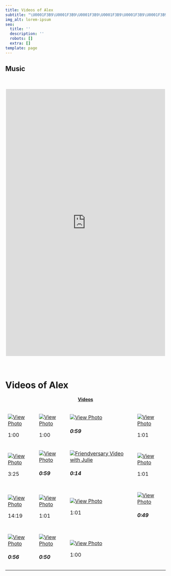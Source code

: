 ```yaml
---
title: Videos of Alex
subtitle: "\U0001F3B9\U0001F3B9\U0001F3B9\U0001F3B9\U0001F3B9\U0001F3B9\U0001F3B9\U0001F3B9\U0001F3B9\U0001F3B9\U0001F3B9\U0001F3B9\U0001F3B9\U0001F3B9\U0001F3B9\U0001F3B9\U0001F3B9\U0001F3B9\U0001F3B9\U0001F3B9\U0001F3B9\U0001F3B9\U0001F3B9\U0001F3B9\U0001F3B9\U0001F3B9\U0001F3B9\U0001F3B9\U0001F3B9\U0001F3B9\U0001F3B9"
img_alt: lorem-ipsum
seo:
  title: ''
  description: ''
  robots: []
  extra: []
template: page
---
```

## Music

<br>
<br>
<center>
<iframe style="border: 0; width: 500px; height: 836px;" src="https://bandcamp.com/EmbeddedPlayer/album=2473459906/size=large/bgcol=333333/linkcol=0f91ff/transparent=true/" seamless><a href="https://mclexxx.bandcamp.com/album/hip-hop-wars-return-of-the-mc">Hip-Hop Wars: Return of the MC by MC LexXx</a></iframe>
</center>
<br>
<br>


<h1>Videos of Alex</h1><div class="stackedit__html">
<center>
<h4 style="color:blue;font-weight:bold;"><a href="https://www.facebook.com/thatricanmc/videos">Videos</a></h4>







</center>








<table>

<thead>

<tr>

</tr>

</thead>

<tbody>

<tr>


</tr>

<tr>

<td>

[![View Photo](https://scontent.fewr1-5.fna.fbcdn.net/v/t15.5256-10/p206x206/83376112_10157224038159353_637963455621496832_n.jpg?_nc_cat=110&ccb=1-5&_nc_sid=08638f&_nc_ohc=2d7_ZeSeFQkAX8-BsQG&tn=SgMLChnJZztjJAsx&_nc_ht=scontent.fewr1-5.fna&oh=cea3c0e07fb35c6f9e2ca37de8b09707&oe=616F5B96)](https://www.facebook.com/thatricanmc/videos/10157224037814353/)

1:00

</td>

<td>

[![View Photo](https://scontent.fewr1-6.fna.fbcdn.net/v/t15.5256-10/c80.0.206.206a/p206x206/42926762_10156071691609353_3996043336044511232_n.jpg?_nc_cat=109&ccb=1-5&_nc_sid=08638f&_nc_ohc=UxzkwZEOwVUAX_-Zbte&tn=SgMLChnJZztjJAsx&_nc_ht=scontent.fewr1-6.fna&oh=4dfb8d463d9f6de522cd48d8db6a7376&oe=616F99FD)](https://www.facebook.com/thatricanmc/videos/10156071690434353/)

1:00

</td>

<td>

[![View Photo](https://scontent.fewr1-5.fna.fbcdn.net/v/t15.5256-10/p206x206/49903248_10156233219904353_4437821962714087424_n.jpg?_nc_cat=111&ccb=1-5&_nc_sid=08638f&_nc_ohc=2EVCeHcdrPYAX9zqx9Z&tn=SgMLChnJZztjJAsx&_nc_ht=scontent.fewr1-5.fna&oh=a0878d7a18ac3eda74fe29f14f64ba6e&oe=6170C30B)](https://www.facebook.com/thatricanmc/videos/10156233219644353/)

##### 0:59

</td>

<td>

[![View Photo](https://scontent.fewr1-6.fna.fbcdn.net/v/t15.5256-10/p206x206/56587490_10156456683994353_48627044199694336_n.jpg?_nc_cat=109&ccb=1-5&_nc_sid=08638f&_nc_ohc=0iqn1cyruRwAX_nbNtF&_nc_ht=scontent.fewr1-6.fna&oh=573f089ef94f10c7435abfd2a356acbb&oe=616FB808)](https://www.facebook.com/thatricanmc/videos/10156456683734353/)

1:01

</td>

</tr>

<tr>

<td>

[![View Photo](https://scontent.fewr1-6.fna.fbcdn.net/v/t15.5256-10/c80.0.206.206a/p206x206/83895559_10157176492914353_6299263030773415936_n.jpg?_nc_cat=102&ccb=1-5&_nc_sid=08638f&_nc_ohc=mpT74SYpIJMAX_tG53e&_nc_ht=scontent.fewr1-6.fna&oh=97c41888e507a2faed0e2f2f50f01433&oe=616F498C)](https://www.facebook.com/thatricanmc/videos/10157176488234353/)

3:25

</td>

<td>

[![View Photo](https://scontent.fewr1-5.fna.fbcdn.net/v/t15.5256-10/c80.0.206.206a/p206x206/42820348_10156065572344353_2428491688751136768_n.jpg?_nc_cat=107&ccb=1-5&_nc_sid=08638f&_nc_ohc=iRpXkvl6pQEAX8XKsae&_nc_ht=scontent.fewr1-5.fna&oh=e4057118a275beac3e8f54df0b9d658b&oe=616FBF5C)](https://www.facebook.com/thatricanmc/videos/10156065571709353/)

##### 0:59

</td>

<td>

[![Friendversary Video with Julie](https://scontent.fewr1-6.fna.fbcdn.net/v/t15.5256-10/p206x206/49820667_2362622727303045_1710959394126036992_n.jpg?_nc_cat=102&ccb=1-5&_nc_sid=08638f&_nc_ohc=3v1SPFXRcr0AX9OCOfS&tn=SgMLChnJZztjJAsx&_nc_ht=scontent.fewr1-6.fna&oh=902e4d38f59be40a231a15bc7f20a18e&oe=61702A39)](https://www.facebook.com/thatricanmc/videos/2364891443742840/)

##### 0:14

</td>

<td>

[![View Photo](https://scontent.fewr1-6.fna.fbcdn.net/v/t15.5256-10/p206x206/58407795_10156452403394353_5702206540191105024_n.jpg?_nc_cat=109&ccb=1-5&_nc_sid=08638f&_nc_ohc=fn7yLPBLxdEAX9RJSgK&_nc_ht=scontent.fewr1-6.fna&oh=f6817b47b60b4b246d2fb9bca91d55b0&oe=616F4BBD)](https://www.facebook.com/thatricanmc/videos/10156452403014353/)

1:01

</td>

</tr>

<tr>

<td>

[![View Photo](https://scontent.fewr1-5.fna.fbcdn.net/v/t15.5256-10/c80.0.206.206a/p206x206/75430336_10157136987964353_1020973404829777920_n.jpg?_nc_cat=104&ccb=1-5&_nc_sid=08638f&_nc_ohc=0koFARXGel4AX9iNOLU&_nc_ht=scontent.fewr1-5.fna&oh=f24a7e1ec8c716820f832126abf4c84f&oe=616FE23C)](https://www.facebook.com/thatricanmc/videos/10157136973539353/)

14:19

</td>

<td>

[![View Photo](https://scontent.fewr1-6.fna.fbcdn.net/v/t15.5256-10/c80.0.206.206a/p206x206/43012507_10156065504139353_2666138937977733120_n.jpg?_nc_cat=102&ccb=1-5&_nc_sid=08638f&_nc_ohc=4GXAlXu48kAAX9S9HIG&_nc_ht=scontent.fewr1-6.fna&oh=882879c2eda5f0d56c0bb3964080e7ce&oe=61707F5F)](https://www.facebook.com/thatricanmc/videos/10156065503709353/)

1:01

</td>

<td>

[![View Photo](https://scontent.fewr1-5.fna.fbcdn.net/v/t15.5256-10/c80.0.206.206a/p206x206/43784624_10156082317434353_8748985636221878272_n.jpg?_nc_cat=111&ccb=1-5&_nc_sid=08638f&_nc_ohc=GXFRmCAP_SkAX9zGEc7&_nc_ht=scontent.fewr1-5.fna&oh=05c6a50a9716d5d8fdf5d6b8cd6edcab&oe=616F9E13)](https://www.facebook.com/thatricanmc/videos/10156082316959353/)

1:01

</td>

<td>

[![View Photo](https://scontent.fewr1-6.fna.fbcdn.net/v/t15.5256-10/p206x206/56319278_10156422030154353_6152479422466228224_n.jpg?_nc_cat=102&ccb=1-5&_nc_sid=08638f&_nc_ohc=g1g_zhR9XYgAX-oOHLk&_nc_ht=scontent.fewr1-6.fna&oh=406b9906bfaa6e90aae22b092597d2c1&oe=616FC4E3)](https://www.facebook.com/thatricanmc/videos/10156422029529353/)

##### 0:49

</td>

</tr>

<tr>

<td>

[![View Photo](https://scontent.fewr1-5.fna.fbcdn.net/v/t15.5256-10/c80.0.206.206a/p206x206/75234380_10157101528514353_3290231148176736256_n.jpg?_nc_cat=104&ccb=1-5&_nc_sid=08638f&_nc_ohc=Phu8J9fiHsIAX_gREzE&_nc_ht=scontent.fewr1-5.fna&oh=0cc07504473925d343f85ff542d04b13&oe=616FDB32)](https://www.facebook.com/thatricanmc/videos/10157101527579353/)

##### 0:56

</td>

<td>

[![View Photo](https://scontent.fewr1-5.fna.fbcdn.net/v/t15.5256-10/c80.0.206.206a/p206x206/43190132_10156061373964353_343068625961222144_n.jpg?_nc_cat=110&ccb=1-5&_nc_sid=08638f&_nc_ohc=tvXlKDtX3oMAX_QvdeD&tn=SgMLChnJZztjJAsx&_nc_ht=scontent.fewr1-5.fna&oh=53f2484b1ce10f03a126c3cc4714c51c&oe=616FDBB0)](https://www.facebook.com/thatricanmc/videos/10156061373744353/)

##### 0:50

</td>

<td>

[![View Photo](https://scontent.fewr1-5.fna.fbcdn.net/v/t15.5256-10/c80.0.206.206a/p206x206/43270982_10156078103274353_6586603459636625408_n.jpg?_nc_cat=104&ccb=1-5&_nc_sid=08638f&_nc_ohc=eVl1C_e38pMAX_36ucO&_nc_oc=AQmZLRGc0pbMBSOZbYtzHFvn5jLZ1GK2GiNi0jgLZFXK3ZYPRTduWWFwX3H11P8Xgxs&_nc_ht=scontent.fewr1-5.fna&oh=146dd9fe8e047f1192c6604ec256b6d5&oe=616FBF2B)](https://www.facebook.com/thatricanmc/videos/10156078102609353/)

1:00

</td>

<td></td>

</tr>

<tr>

</tr>

<tr>


</tr>

<tr>


</tr>

</tbody>

</table>

</div>
